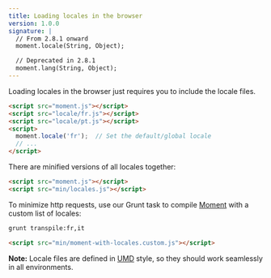 ```yaml
---
title: Loading locales in the browser
version: 1.0.0
signature: |
  // From 2.8.1 onward
  moment.locale(String, Object);

  // Deprecated in 2.8.1
  moment.lang(String, Object);
---
```



Loading locales in the browser just requires you to include the locale files.

```html
<script src="moment.js"></script>
<script src="locale/fr.js"></script>
<script src="locale/pt.js"></script>
<script>
  moment.locale('fr');  // Set the default/global locale
  // ...
</script>
```

There are minified versions of all locales together:

```html
<script src="moment.js"></script>
<script src="min/locales.js"></script>
```

To minimize http requests, use our Grunt task to compile [Moment](https://github.com/moment/moment/) with a custom list of locales:

```bash
grunt transpile:fr,it
```

```html
<script src="min/moment-with-locales.custom.js"></script>
```

**Note:** Locale files are defined in [UMD](https://github.com/umdjs/umd) style, so they should work seamlessly in all environments.
